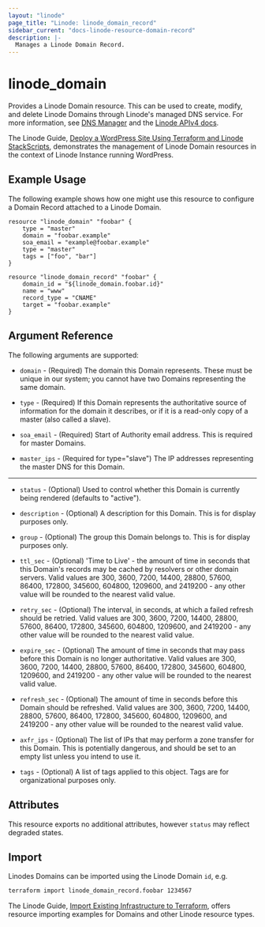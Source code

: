 ```yaml
---
layout: "linode"
page_title: "Linode: linode_domain_record"
sidebar_current: "docs-linode-resource-domain-record"
description: |-
  Manages a Linode Domain Record.
---
```


# linode\_domain

Provides a Linode Domain resource.  This can be used to create, modify, and delete Linode Domains through Linode's managed DNS service.
For more information, see [DNS Manager](https://www.linode.com/docs/platform/manager/dns-manager/) and the [Linode APIv4 docs](https://developers.linode.com/api/v4#operation/createDomain).

The Linode Guide, [Deploy a WordPress Site Using Terraform and Linode StackScripts](https://www.linode.com/docs/applications/configuration-management/deploy-a-wordpress-site-using-terraform-and-linode-stackscripts/), demonstrates the management of Linode Domain resources in the context of Linode Instance running WordPress.

## Example Usage

The following example shows how one might use this resource to configure a Domain Record attached to a Linode Domain.

```hcl
resource "linode_domain" "foobar" {
    type = "master"
    domain = "foobar.example"
    soa_email = "example@foobar.example"
    type = "master"
    tags = ["foo", "bar"]
}

resource "linode_domain_record" "foobar" {
    domain_id = "${linode_domain.foobar.id}"
    name = "www"
    record_type = "CNAME"
    target = "foobar.example"
}
```

## Argument Reference

The following arguments are supported:

* `domain` - (Required) The domain this Domain represents. These must be unique in our system; you cannot have two Domains representing the same domain.

* `type` - (Required) If this Domain represents the authoritative source of information for the domain it describes, or if it is a read-only copy of a master (also called a slave).

* `soa_email` - (Required) Start of Authority email address. This is required for master Domains.

* `master_ips` - (Required for type="slave") The IP addresses representing the master DNS for this Domain.

- - -

* `status` - (Optional) Used to control whether this Domain is currently being rendered (defaults to "active").

* `description` - (Optional) A description for this Domain. This is for display purposes only.

* `group` - (Optional) The group this Domain belongs to. This is for display purposes only.

* `ttl_sec` - (Optional) 'Time to Live' - the amount of time in seconds that this Domain's records may be cached by resolvers or other domain servers. Valid values are 300, 3600, 7200, 14400, 28800, 57600, 86400, 172800, 345600, 604800, 1209600, and 2419200 - any other value will be rounded to the nearest valid value.

* `retry_sec` - (Optional) The interval, in seconds, at which a failed refresh should be retried. Valid values are 300, 3600, 7200, 14400, 28800, 57600, 86400, 172800, 345600, 604800, 1209600, and 2419200 - any other value will be rounded to the nearest valid value.

* `expire_sec` - (Optional) The amount of time in seconds that may pass before this Domain is no longer authoritative. Valid values are 300, 3600, 7200, 14400, 28800, 57600, 86400, 172800, 345600, 604800, 1209600, and 2419200 - any other value will be rounded to the nearest valid value.

* `refresh_sec` - (Optional) The amount of time in seconds before this Domain should be refreshed. Valid values are 300, 3600, 7200, 14400, 28800, 57600, 86400, 172800, 345600, 604800, 1209600, and 2419200 - any other value will be rounded to the nearest valid value.

* `axfr_ips` - (Optional) The list of IPs that may perform a zone transfer for this Domain. This is potentially dangerous, and should be set to an empty list unless you intend to use it.

* `tags` - (Optional) A list of tags applied to this object. Tags are for organizational purposes only.

## Attributes

This resource exports no additional attributes, however `status` may reflect degraded states.

## Import

Linodes Domains can be imported using the Linode Domain `id`, e.g.

```sh
terraform import linode_domain_record.foobar 1234567
```

The Linode Guide, [Import Existing Infrastructure to Terraform](https://www.linode.com/docs/applications/configuration-management/import-existing-infrastructure-to-terraform/), offers resource importing examples for Domains and other Linode resource types.
